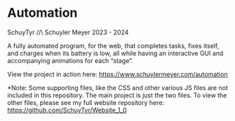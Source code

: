 # Automation

SchuyTyr //\ Schuyler Meyer 2023 - 2024

A fully automated program, for the web, that completes tasks, fixes itself, and charges when its battery is low, all while having an interactive GUI and accompanying animations for each “stage”.

View the project in action here: https://www.schuylermeyer.com/automation

*Note:
Some supporting files, like the CSS and other various JS files are not included in this repository. The main project is just the two files. To view the other files, please see my full website repository here: https://github.com/SchuyTyr/Website_1_0
